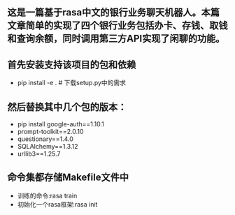 ## 这是一篇基于rasa中文的银行业务聊天机器人。本篇文章简单的实现了四个银行业务包括办卡、存钱、取钱和查询余额，同时调用第三方API实现了闲聊的功能。
## 首先安装支持该项目的包和依赖
- pip install -e .  # 下载setup.py中的需求
## 然后替换其中几个包的版本：
- pip install google-auth==1.10.1 
- prompt-toolkit==2.0.10 
- questionary==1.4.0 
- SQLAlchemy==1.3.12 
- urllib3==1.25.7
## 命令集都存储Makefile文件中
- 训练的命令:rasa train
- 初始化一个rasa框架:rasa init

